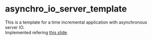 # asynchro_io_server_template

This is a template for a time incremental application with asynchronous server IO.  
Implemented refering [this slide](https://www.cscs.ch/fileadmin/user_upload/contents_publications/tutorials/fast_parallel_IO/SimpleAsyncIOServer_MC.pdf).

